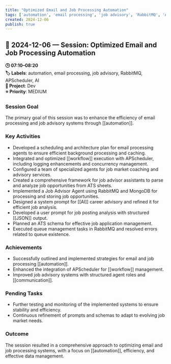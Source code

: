 ```yaml
---
title: "Optimized Email and Job Processing Automation"
tags: ['automation', 'email processing', 'job advisory', 'RabbitMQ', 'APScheduler', 'AI']
created: 2024-12-06
publish: true
---
```


## 📅 2024-12-06 — Session: Optimized Email and Job Processing Automation

**🕒 07:10–08:20**  
**🏷️ Labels**: automation, email processing, job advisory, RabbitMQ, APScheduler, AI  
**📂 Project**: Dev  
**⭐ Priority**: MEDIUM  


### Session Goal
The primary goal of this session was to enhance the efficiency of email processing and job advisory systems through [[automation]].

### Key Activities
- Developed a scheduling and architecture plan for email processing agents to ensure efficient background processing and caching.
- Integrated and optimized [[workflow]] execution with APScheduler, including logging enhancements and concurrency management.
- Configured a team of specialized agents for job market coaching and advisory services.
- Created a comprehensive framework for job advisor assistants to parse and analyze job opportunities from ATS sheets.
- Implemented a Job Advisor Agent using RabbitMQ and MongoDB for processing and storing job opportunities.
- Designed a system prompt for [[AI]] career advisory and refined it for efficient job analysis.
- Developed a user prompt for job posting analysis with structured [[JSON]] output.
- Planned an ATS schema for effective job application management.
- Executed queue management tasks in RabbitMQ and resolved errors related to queue existence.

### Achievements
- Successfully outlined and implemented strategies for email and job processing [[automation]].
- Enhanced the integration of APScheduler for [[workflow]] management.
- Improved job advisory systems with structured agent roles and [[communication]].

### Pending Tasks
- Further testing and monitoring of the implemented systems to ensure stability and efficiency.
- Continuous refinement of prompts and schemas to adapt to evolving job market needs.

### Outcome
The session resulted in a comprehensive approach to optimizing email and job processing systems, with a focus on [[automation]], efficiency, and effective data management.
